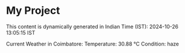 # My Project

This content is dynamically generated in Indian Time (IST): 2024-10-26 13:05:15 IST


Current Weather in Coimbatore:
Temperature: 30.88 °C
Condition: haze
